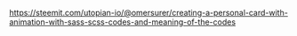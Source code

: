 https://steemit.com/utopian-io/@omersurer/creating-a-personal-card-with-animation-with-sass-scss-codes-and-meaning-of-the-codes
